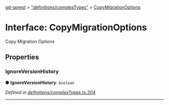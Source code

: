 [gd-sprest](../README.md) > ["definitions/complexTypes"](../modules/_definitions_complextypes_.md) > [CopyMigrationOptions](../interfaces/_definitions_complextypes_.copymigrationoptions.md)



# Interface: CopyMigrationOptions


Copy Migration Options


## Properties
<a id="ignoreversionhistory"></a>

###  IgnoreVersionHistory

**●  IgnoreVersionHistory**:  *`boolean`* 

*Defined in [definitions/complexTypes.ts:204](https://github.com/gunjandatta/sprest/blob/3de79f1/src/definitions/complexTypes.ts#L204)*





___


